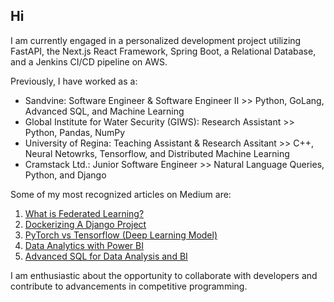 ## Hi

I am currently engaged in a personalized development project utilizing FastAPI, the Next.js React Framework, Spring Boot, a Relational Database, and a Jenkins CI/CD pipeline on AWS. 

Previously, I have worked as a:
- Sandvine: Software Engineer & Software Engineer II >> Python, GoLang, Advanced SQL, and Machine Learning
- Global Institute for Water Security (GIWS): Research Assistant >> Python, Pandas, NumPy
- University of Regina: Teaching Assistant & Research Assitant >> C++, Neural Netowrks, Tensorflow, and Distributed Machine Learning
- Cramstack Ltd.: Junior Software Engineer >> Natural Language Queries, Python, and Django

Some of my most recognized articles on Medium are:
1. [What is Federated Learning?](https://mahedihasanjisan.medium.com/what-is-federated-learning-d784e0411fd7)
2. [Dockerizing A Django Project](https://mahedihasanjisan.medium.com/dockerizing-a-django-project-6bead5b1b5e)
3. [PyTorch vs Tensorflow (Deep Learning Model)](https://mahedihasanjisan.medium.com/pytorch-vs-tensorflow-deep-learning-model-f59cc868ed59)
4. [Data Analytics with Power BI](https://medium.com/geekculture/data-analytics-with-power-bi-89a208b7c126)
5. [Advanced SQL for Data Analysis and BI](https://mahedihasanjisan.medium.com/advanced-sql-for-data-analysis-and-bi-eadaaa2396d8)

I am enthusiastic about the opportunity to collaborate with developers and contribute to advancements in competitive programming.
<!--
**Krypton3/Krypton3** is a ✨ _special_ ✨ repository because its `README.md` (this file) appears on your GitHub profile.

Here are some ideas to get you started:

- 🔭 I’m currently working on ...
- 🌱 I’m currently learning ...
- 👯 I’m looking to collaborate on ...
- 🤔 I’m looking for help with ...
- 💬 Ask me about ...
- 📫 How to reach me: ...
- 😄 Pronouns: ...
- ⚡ Fun fact: ...
-->
